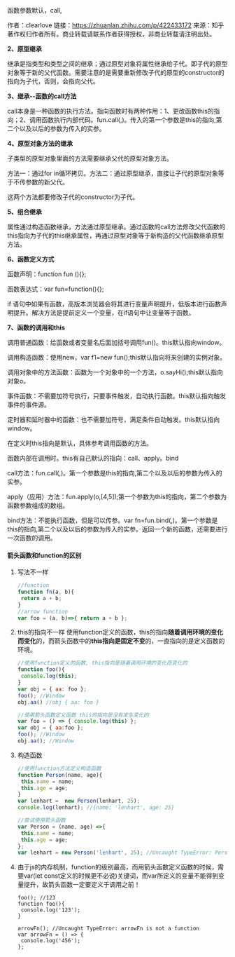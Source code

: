 函数参数默认，call,

作者：clearlove
链接：https://zhuanlan.zhihu.com/p/422433172
来源：知乎
著作权归作者所有。商业转载请联系作者获得授权，非商业转载请注明出处。



**2、原型继承**

继承是指类型和类型之间的继承；通过原型对象将属性继承给子代。即子代的原型对象等于新的父代函数。需要注意的是需要重新修改子代的原型的constructor的指向为子代，否则，会指向父代。

**3、继承--函数的call方法**

call本身是一种函数的执行方法。指向函数时有两种作用：1、更改函数this的指向；2、调用函数执行内部代码。fun.call(,)。传入的第一个参数是this的指向,第二个以及以后的参数为传入的实参。

**4、原型对象方法的继承**

子类型的原型对象里面的方法需要继承父代的原型对象方法。

方法一：通过for in循环拷贝。方法二：通过原型继承，直接让子代的原型对象等于不传参数的新父代。

这两个方法都要修改子代的constructor为子代。

**5、组合继承**

属性通过构造函数继承，方法通过原型继承。通过函数的call方法修改父代函数的this指向为子代的this继承属性，再通过原型对象等于新构造的父代函数继承原型方法。

**6、函数定义方式**

函数声明：function fun (){};

函数表达式：var fun=function(){};

if 语句中如果有函数，高版本浏览器会将其进行变量声明提升，低版本进行函数声明提升。解决方法是提前定义一个变量，在if语句中让变量等于函数。

**7、函数的调用和this**

调用普通函数：给函数或者变量名后面加括号调用fun()。this默认指向window。

调用构造函数：使用new，var f1=new fun();this默认指向将来创建的实例对象。

调用对象中的方法函数：函数为一个对象中的一个方法，o.sayHi();this默认指向对象o。

事件函数：不需要加符号执行，只要事件触发，自动执行函数。this默认指向触发事件的事件源。

定时器和延时器中的函数：也不需要加符号，满足条件自动触发。this默认指向window。

在定义时this指向是默认，具体参考调用函数的方法。

函数内部在调用时。this有自己默认的指向：call、apply。bind

call方法：fun.call(,)。第一个参数是this的指向,第二个以及以后的参数为传入的实参。

apply（应用）方法：fun.apply(o,[4,5]);第一个参数为this的指向，第二个参数为函数参数组成的数组。

bind方法：不能执行函数，但是可以传参。var fn=fun.bind(,)。第一个参数是this的指向,第二个以及以后的参数为传入的实参。返回一个新的函数，还需要进行一次函数的调用。

#### 箭头函数和function的区别

1. 写法不一样

   ```js
   //function
   function fn(a, b){
   	return a + b;
   }
   //arrow function
   var foo = (a, b)=>{ return a + b };
   ```

2. this的指向不一样
   使用function定义的函数，this的指向**随着调用环境的变化而变化**的，而箭头函数中的**this指向是固定不变**的，一直指向的是定义函数的环境。

   ```js
   //使用function定义的函数, this指向是随着调用环境的变化而变化的
   function foo(){
   	console.log(this);
   }
   var obj = { aa: foo };
   foo(); //Window
   obj.aa() //obj { aa: foo }
   
   //使用箭头函数定义函数 this的指向是没有发生变化的
   var foo = () => { console.log(this) };
   var obj = { aa:foo };
   foo(); //Window
   obj.aa(); //Window
   ```

3. 构造函数

   ```js
   //使用function方法定义构造函数
   function Person(name, age){
   	this.name = name;
   	this.age = age;
   }
   var lenhart =  new Person(lenhart, 25);
   console.log(lenhart); //{name: 'lenhart', age: 25}
   
   //尝试使用箭头函数
   var Person = (name, age) =>{
   	this.name = name;
   	this.age = age;
   };
   var lenhart = new Person('lenhart', 25); //Uncaught TypeError: Person is not a constructor
   ```

4. 由于js的内存机制，function的级别最高，而用箭头函数定义函数的时候，需要var(let const定义的时候更不必说)关键词，而var所定义的变量不能得到变量提升，故箭头函数一定要定义于调用之前！

   ```JS
   foo(); //123
   function foo(){
   	console.log('123');
   }
   
   arrowFn(); //Uncaught TypeError: arrowFn is not a function
   var arrowFn = () => {
   	console.log('456');
   };
   ```

   

